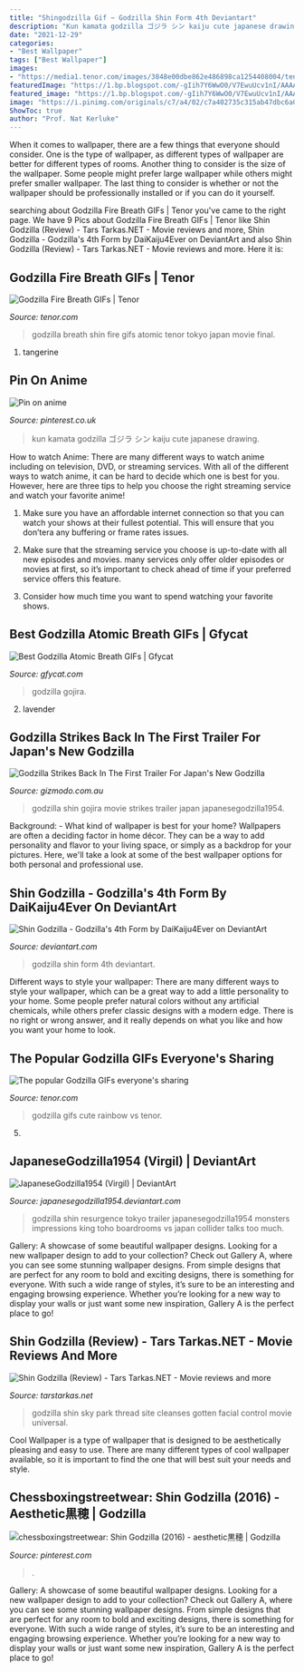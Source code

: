 ```yaml
---
title: "Shingodzilla Gif ~ Godzilla Shin Form 4th Deviantart"
description: "Kun kamata godzilla ゴジラ シン kaiju cute japanese drawing"
date: "2021-12-29"
categories:
- "Best Wallpaper"
tags: ["Best Wallpaper"]
images:
- "https://media1.tenor.com/images/3848e00dbe862e486898ca1254408004/tenor.gif?itemid=8223985"
featuredImage: "https://1.bp.blogspot.com/-gIih7Y6WwO0/V7EwuUcv1nI/AAAAAAAADuA/iyHjFxu8LH45MpwEal713aOgyRDMV-e4wCLcB/s640/shin%2Bgodzilla%2B4.gif"
featured_image: "https://1.bp.blogspot.com/-gIih7Y6WwO0/V7EwuUcv1nI/AAAAAAAADuA/iyHjFxu8LH45MpwEal713aOgyRDMV-e4wCLcB/s640/shin%2Bgodzilla%2B4.gif"
image: "https://i.pinimg.com/originals/c7/a4/02/c7a402735c315ab47dbc6a08abc58670.jpg"
ShowToc: true
author: "Prof. Nat Kerluke"
---
```



When it comes to wallpaper, there are a few things that everyone should consider. One is the type of wallpaper, as different types of wallpaper are better for different types of rooms. Another thing to consider is the size of the wallpaper. Some people might prefer large wallpaper while others might prefer smaller wallpaper. The last thing to consider is whether or not the wallpaper should be professionally installed or if you can do it yourself.

	

		
searching about Godzilla Fire Breath GIFs | Tenor you've came to the right page. We have 9 Pics about Godzilla Fire Breath GIFs | Tenor like Shin Godzilla (Review) - Tars Tarkas.NET - Movie reviews and more, Shin Godzilla - Godzilla&#039;s 4th Form by DaiKaiju4Ever on DeviantArt and also Shin Godzilla (Review) - Tars Tarkas.NET - Movie reviews and more. Here it is:
		
    
## Godzilla Fire Breath GIFs | Tenor

<img loading=lazy src="https://media1.tenor.com/images/3848e00dbe862e486898ca1254408004/tenor.gif?itemid=8223985" onerror="this.onerror=null;this.src='https://tse2.mm.bing.net/th?id=OIP.OEjgDb6GLkhomMoSVECABAHaDx&amp;pid=15.1';" alt="Godzilla Fire Breath GIFs | Tenor">

_Source: tenor.com_

>godzilla breath shin fire gifs atomic tenor tokyo japan movie final. 

	

1. tangerine 

    
## Pin On Anime

<img loading=lazy src="https://i.pinimg.com/originals/c7/a4/02/c7a402735c315ab47dbc6a08abc58670.jpg" onerror="this.onerror=null;this.src='https://tse3.mm.bing.net/th?id=OIP.xN_5TsR-4JYsSm3xXMqsSwHaEm&amp;pid=15.1';" alt="Pin on anime">

_Source: pinterest.co.uk_

>kun kamata godzilla ゴジラ シン kaiju cute japanese drawing. 

	

How to watch Anime: There are many different ways to watch anime including on television, DVD, or streaming services.
With all of the different ways to watch anime, it can be hard to decide which one is best for you. However, here are three tips to help you choose the right streaming service and watch your favorite anime!
1. Make sure you have an affordable internet connection so that you can watch your shows at their fullest potential. This will ensure that you don’tera any buffering or frame rates issues.

2. Make sure that the streaming service you choose is up-to-date with all new episodes and movies. many services only offer older episodes or movies at first, so it’s important to check ahead of time if your preferred service offers this feature.

3. Consider how much time you want to spend watching your favorite shows.

    
## Best Godzilla Atomic Breath GIFs | Gfycat

<img loading=lazy src="https://thumbs.gfycat.com/AmusedDeepAfricanfisheagle-small.gif" onerror="this.onerror=null;this.src='https://tse3.mm.bing.net/th?id=OIP.T2KUEAD6glixRcJ6zIdOAgAAAA&amp;pid=15.1';" alt="Best Godzilla Atomic Breath GIFs | Gfycat">

_Source: gfycat.com_

>godzilla gojira. 

	

2. lavender 

    
## Godzilla Strikes Back In The First Trailer For Japan&#039;s New Godzilla

<img loading=lazy src="https://i.kinja-img.com/gawker-media/image/upload/t_original/c22voqszgsvhfipygws3.gif" onerror="this.onerror=null;this.src='https://tse3.mm.bing.net/th?id=OIP.EkX0vE4-hOk54NvRhB-piwHaDH&amp;pid=15.1';" alt="Godzilla Strikes Back In The First Trailer For Japan&#039;s New Godzilla">

_Source: gizmodo.com.au_

>godzilla shin gojira movie strikes trailer japan japanesegodzilla1954. 

	

Background: - What kind of wallpaper is best for your home?
Wallpapers are often a deciding factor in home décor. They can be a way to add personality and flavor to your living space, or simply as a backdrop for your pictures. Here, we'll take a look at some of the best wallpaper options for both personal and professional use.

    
## Shin Godzilla - Godzilla&#039;s 4th Form By DaiKaiju4Ever On DeviantArt

<img loading=lazy src="https://images-wixmp-ed30a86b8c4ca887773594c2.wixmp.com/f/b8fc7d85-9a20-4638-82d3-34e3a58ff646/dbkub6s-958ca476-894a-4b3d-805e-d10619c389dc.jpg/v1/fill/w_1024,h_1210,q_75,strp/shin_godzilla___godzilla_s_4th_form_by_daikaiju4ever_dbkub6s-fullview.jpg?token=eyJ0eXAiOiJKV1QiLCJhbGciOiJIUzI1NiJ9.eyJzdWIiOiJ1cm46YXBwOjdlMGQxODg5ODIyNjQzNzNhNWYwZDQxNWVhMGQyNmUwIiwiaXNzIjoidXJuOmFwcDo3ZTBkMTg4OTgyMjY0MzczYTVmMGQ0MTVlYTBkMjZlMCIsIm9iaiI6W1t7ImhlaWdodCI6Ijw9MTIxMCIsInBhdGgiOiJcL2ZcL2I4ZmM3ZDg1LTlhMjAtNDYzOC04MmQzLTM0ZTNhNThmZjY0NlwvZGJrdWI2cy05NThjYTQ3Ni04OTRhLTRiM2QtODA1ZS1kMTA2MTljMzg5ZGMuanBnIiwid2lkdGgiOiI8PTEwMjQifV1dLCJhdWQiOlsidXJuOnNlcnZpY2U6aW1hZ2Uub3BlcmF0aW9ucyJdfQ.eYGZF-St8xHyiGlRDFSmDoFNAN6Dd3C8TULcax5yVwo" onerror="this.onerror=null;this.src='https://tse2.mm.bing.net/th?id=OIP.G7HU70f1xcWRuCHMW4_EGwHaIw&amp;pid=15.1';" alt="Shin Godzilla - Godzilla&#039;s 4th Form by DaiKaiju4Ever on DeviantArt">

_Source: deviantart.com_

>godzilla shin form 4th deviantart. 

	

Different ways to style your wallpaper:
There are many different ways to style your wallpaper, which can be a great way to add a little personality to your home. Some people prefer natural colors without any artificial chemicals, while others prefer classic designs with a modern edge. There is no right or wrong answer, and it really depends on what you like and how you want your home to look.

    
## The Popular Godzilla GIFs Everyone&#039;s Sharing

<img loading=lazy src="https://media.tenor.com/images/0569abd9e9ca2bea5dad4e7853083ba6/tenor.gif" onerror="this.onerror=null;this.src='https://tse3.mm.bing.net/th?id=OIP.BWmr2enKK-pdrU54Uwg7pgAAAA&amp;pid=15.1';" alt="The popular Godzilla GIFs everyone&#039;s sharing">

_Source: tenor.com_

>godzilla gifs cute rainbow vs tenor. 

	

5.

    
## JapaneseGodzilla1954 (Virgil) | DeviantArt

<img loading=lazy src="https://1.bp.blogspot.com/-gIih7Y6WwO0/V7EwuUcv1nI/AAAAAAAADuA/iyHjFxu8LH45MpwEal713aOgyRDMV-e4wCLcB/s640/shin%2Bgodzilla%2B4.gif" onerror="this.onerror=null;this.src='https://tse4.mm.bing.net/th?id=OIP.bNEy0VahbK1DQCPkyAsUYwHaDG&amp;pid=15.1';" alt="JapaneseGodzilla1954 (Virgil) | DeviantArt">

_Source: japanesegodzilla1954.deviantart.com_

>godzilla shin resurgence tokyo trailer japanesegodzilla1954 monsters impressions king toho boardrooms vs japan collider talks too much. 

	

Gallery: A showcase of some beautiful wallpaper designs.
Looking for a new wallpaper design to add to your collection? Check out Gallery A, where you can see some stunning wallpaper designs. From simple designs that are perfect for any room to bold and exciting designs, there is something for everyone. With such a wide range of styles, it’s sure to be an interesting and engaging browsing experience. Whether you’re looking for a new way to display your walls or just want some new inspiration, Gallery A is the perfect place to go!





	
	
    
## Shin Godzilla (Review) - Tars Tarkas.NET - Movie Reviews And More

<img loading=lazy src="http://tarstarkas.net/pics/movies/s/shin-godzilla-1-.gif" onerror="this.onerror=null;this.src='https://tse4.mm.bing.net/th?id=OIP.Xd-SaSbIW7lNK6WzOeCncgHaDF&amp;pid=15.1';" alt="Shin Godzilla (Review) - Tars Tarkas.NET - Movie reviews and more">

_Source: tarstarkas.net_

>godzilla shin sky park thread site cleanses gotten facial control movie universal. 

	

Cool Wallpaper is a type of wallpaper that is designed to be aesthetically pleasing and easy to use. There are many different types of cool wallpaper available, so it is important to find the one that will best suit your needs and style.

    
## Chessboxingstreetwear: Shin Godzilla (2016) - Aesthetic黒穂 | Godzilla

<img loading=lazy src="https://i.pinimg.com/originals/2b/ee/73/2bee732aeb2f9a4d1dccd2046e360dc8.gif" onerror="this.onerror=null;this.src='https://tse1.mm.bing.net/th?id=OIP.wiqkqJLovRrVtsmz5r6_CgHaDG&amp;pid=15.1';" alt="chessboxingstreetwear: Shin Godzilla (2016) - aesthetic黒穂 | Godzilla">

_Source: pinterest.com_

>. 

	

Gallery: A showcase of some beautiful wallpaper designs.
Looking for a new wallpaper design to add to your collection? Check out Gallery A, where you can see some stunning wallpaper designs. From simple designs that are perfect for any room to bold and exciting designs, there is something for everyone. With such a wide range of styles, it’s sure to be an interesting and engaging browsing experience. Whether you’re looking for a new way to display your walls or just want some new inspiration, Gallery A is the perfect place to go!





	
	
